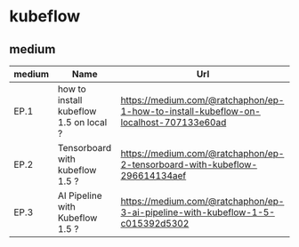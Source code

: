 # kubeflow

## medium
|  medium | Name | Url |
|---|---|---|
| EP.1 | how to install kubeflow 1.5 on local ? |  https://medium.com/@ratchaphon/ep-1-how-to-install-kubeflow-on-localhost-707133e60ad |
| EP.2 | Tensorboard with kubeflow 1.5 ? |  https://medium.com/@ratchaphon/ep-2-tensorboard-with-kubeflow-296614134aef |
| EP.3 | AI Pipeline with Kubeflow 1.5 ? |  https://medium.com/@ratchaphon/ep-3-ai-pipeline-with-kubeflow-1-5-c015392d5302 |
